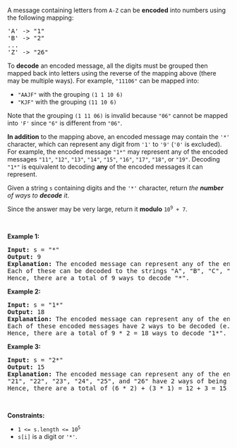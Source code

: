A message containing letters from `` A-Z `` can be __encoded__ into numbers using the following mapping:

<pre>
'A' -&gt; "1"
'B' -&gt; "2"
...
'Z' -&gt; "26"
</pre>

To __decode__ an encoded message, all the digits must be grouped then mapped back into letters using the reverse of the mapping above (there may be multiple ways). For example, `` "11106" `` can be mapped into:

*   `` "AAJF" `` with the grouping `` (1 1 10 6) ``
*   `` "KJF" `` with the grouping `` (11 10 6) ``

Note that the grouping `` (1 11 06) `` is invalid because `` "06" `` cannot be mapped into `` 'F' `` since `` "6" `` is different from `` "06" ``.

__In addition__ to the mapping above, an encoded message may contain the `` '*' `` character, which can represent any digit from `` '1' `` to `` '9' `` (`` '0' `` is excluded). For example, the encoded message `` "1*" `` may represent any of the encoded messages `` "11" ``, `` "12" ``, `` "13" ``, `` "14" ``, `` "15" ``, `` "16" ``, `` "17" ``, `` "18" ``, or `` "19" ``. Decoding `` "1*" `` is equivalent to decoding __any__ of the encoded messages it can represent.

Given a string `` s `` containing digits and the `` '*' `` character, return _the __number__ of ways to __decode__ it_.

Since the answer may be very large, return it __modulo__ <code>10<sup>9</sup> + 7</code>.

&nbsp;

__Example 1:__

<pre>
<strong>Input:</strong> s = "*"
<strong>Output:</strong> 9
<strong>Explanation:</strong> The encoded message can represent any of the encoded messages "1", "2", "3", "4", "5", "6", "7", "8", or "9".
Each of these can be decoded to the strings "A", "B", "C", "D", "E", "F", "G", "H", and "I" respectively.
Hence, there are a total of 9 ways to decode "*".
</pre>

__Example 2:__

<pre>
<strong>Input:</strong> s = "1*"
<strong>Output:</strong> 18
<strong>Explanation:</strong> The encoded message can represent any of the encoded messages "11", "12", "13", "14", "15", "16", "17", "18", or "19".
Each of these encoded messages have 2 ways to be decoded (e.g. "11" can be decoded to "AA" or "K").
Hence, there are a total of 9 * 2 = 18 ways to decode "1*".
</pre>

__Example 3:__

<pre>
<strong>Input:</strong> s = "2*"
<strong>Output:</strong> 15
<strong>Explanation:</strong> The encoded message can represent any of the encoded messages "21", "22", "23", "24", "25", "26", "27", "28", or "29".
"21", "22", "23", "24", "25", and "26" have 2 ways of being decoded, but "27", "28", and "29" only have 1 way.
Hence, there are a total of (6 * 2) + (3 * 1) = 12 + 3 = 15 ways to decode "2*".
</pre>

&nbsp;

__Constraints:__

*   <code>1 &lt;= s.length &lt;= 10<sup>5</sup></code>
*   `` s[i] `` is a digit or `` '*' ``.